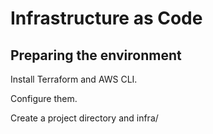 # Infrastructure as Code

## Preparing the environment

Install Terraform and AWS CLI.

Configure them.

Create a project directory and infra/